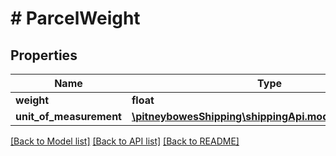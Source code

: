 # # ParcelWeight

## Properties

Name | Type | Description | Notes
------------ | ------------- | ------------- | -------------
**weight** | **float** |  | [optional] 
**unit_of_measurement** | [**\pitneybowesShipping\shippingApi.model\UnitOfWeight**](UnitOfWeight.md) |  | [optional] 

[[Back to Model list]](../../README.md#documentation-for-models) [[Back to API list]](../../README.md#documentation-for-api-endpoints) [[Back to README]](../../README.md)


